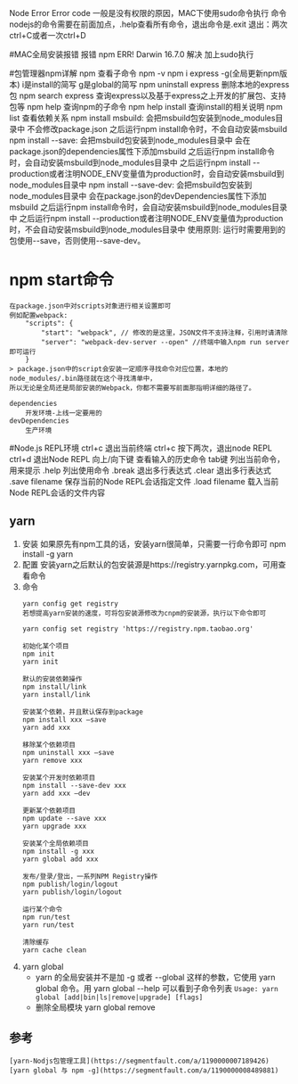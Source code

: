 Node Error
	Error code
		一般是没有权限的原因，MAC下使用sudo命令执行
命令
nodejs的命令需要在前面加点，.help查看所有命令，退出命令是.exit
退出：两次ctrl+C或者一次ctrl+D

#MAC全局安装报错
	报错
		npm ERR! Darwin 16.7.0
	解决
		加上sudo执行

#包管理器npm详解
	npm
		查看子命令
	npm -v
	npm i express -g(全局更新npm版本)
		i是install的简写
		g是global的简写
	npm uninstall express
		删除本地的express包
	npm search express
		查询express以及基于express之上开发的扩展包、支持包等
	npm help
		查询npm的子命令
	npm help install
		查询install的相关说明
	npm list
		查看依赖关系
	npm install msbuild:
		会把msbuild包安装到node_modules目录中
		不会修改package.json
		之后运行npm install命令时，不会自动安装msbuild
	npm install --save:
		会把msbuild包安装到node_modules目录中
		会在package.json的dependencies属性下添加msbuild
		之后运行npm install命令时，会自动安装msbuild到node_modules目录中
		之后运行npm install --production或者注明NODE_ENV变量值为production时，会自动安装msbuild到node_modules目录中
	npm install --save-dev:
		会把msbuild包安装到node_modules目录中
		会在package.json的devDependencies属性下添加msbuild
		之后运行npm install命令时，会自动安装msbuild到node_modules目录中
		之后运行npm install --production或者注明NODE_ENV变量值为production时，不会自动安装msbuild到node_modules目录中
	使用原则:
		运行时需要用到的包使用--save，否则使用--save-dev。

# npm start命令
	在package.json中对scripts对象进行相关设置即可
	例如配置webpack:
		"scripts": {
			"start": "webpack", // 修改的是这里，JSON文件不支持注释，引用时请清除
		    "server": "webpack-dev-server --open" //终端中输入npm run server即可运行
	  	}
  	> package.json中的script会安装一定顺序寻找命令对应位置，本地的node_modules/.bin路径就在这个寻找清单中，
  	所以无论是全局还是局部安装的Webpack，你都不需要写前面那指明详细的路径了。

  	dependencies
  		开发环境-上线一定要用的
  	devDependencies
  		生产环境

#Node.js REPL环境
	ctrl+c 
		退出当前终端
	ctrl+c 
		按下两次，退出node REPL
	ctrl+d
		退出Node REPL
	向上/向下键
		查看输入的历史命令
	tab键
		列出当前命令，用来提示
	.help
		列出使用命令
	.break
		退出多行表达式
	.clear
		退出多行表达式
	.save filename
		保存当前的Node REPL会话指定文件
	.load filename
		载入当前Node REPL会话的文件内容

## yarn
1. 安装
	如果原先有npm工具的话，安装yarn很简单，只需要一行命令即可
	npm install -g yarn
1. 配置
	安装yarn之后默认的包安装源是https://registry.yarnpkg.com，可用查看命令
1. 命令
	```
	yarn config get registry
	若想提高yarn安装的速度，可将包安装源修改为cnpm的安装源，执行以下命令即可

	yarn config set registry 'https://registry.npm.taobao.org'

	初始化某个项目
	npm init
	yarn init

	默认的安装依赖操作
	npm install/link
	yarn install/link

	安装某个依赖，并且默认保存到package
	npm install xxx —save
	yarn add xxx

	移除某个依赖项目
	npm uninstall xxx —save
	yarn remove xxx

	安装某个开发时依赖项目
	npm install --save-dev xxx 
	yarn add xxx —dev

	更新某个依赖项目
	npm update --save xxx
	yarn upgrade xxx

	安装某个全局依赖项目
	npm install -g xxx 
	yarn global add xxx

	发布/登录/登出，一系列NPM Registry操作
	npm publish/login/logout
	yarn publish/login/logout

	运行某个命令
	npm run/test
	yarn run/test

	清除缓存
	yarn cache clean
	```
1. yarn global
	* yarn 的全局安装并不是加 -g 或者 --global 这样的参数，它使用 yarn global 命令。用 yarn global --help 可以看到子命令列表
	`Usage: yarn global [add|bin|ls|remove|upgrade] [flags]`
	* 删除全局模块
	yarn global remove

## 参考
	[yarn-Nodjs包管理工具](https://segmentfault.com/a/1190000007189426)
	[yarn global 与 npm -g](https://segmentfault.com/a/1190000008489881)